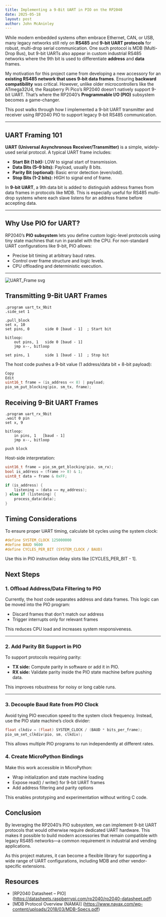 ```yaml
---
title: Implementing a 9-Bit UART in PIO on the RP2040
date: 2025-05-18
layout: post
author: John McAninley
---
```


While modern embedded systems often embrace Ethernet, CAN, or USB, many legacy networks still rely on **RS485** and **9-bit UART protocols** for robust, multi-drop serial communication. One such protocol is MDB (Multi-Drop Bus), but 9-bit UARTs also appear in custom industrial RS485 networks where the 9th bit is used to differentiate **address** and **data** frames.

My motivation for this project came from developing a new accessory for an **existing RS485 network that uses 9-bit data frames**. Ensuring **backward compatibility** was critical. However, unlike older microcontrollers like the ATmega32U4, the Raspberry Pi Pico’s RP2040 doesn’t natively support 9-bit UART. That’s where the RP2040’s **Programmable I/O (PIO)** subsystem becomes a game-changer.

This post walks through how I implemented a 9-bit UART transmitter and receiver using RP2040 PIO to support legacy 9-bit RS485 communication.

---

## UART Framing 101

**UART (Universal Asynchronous Receiver/Transmitter)** is a simple, widely-used serial protocol. A typical UART frame includes:

- **Start Bit (1 bit):** LOW to signal start of transmission.
- **Data Bits (5–9 bits):** Payload, usually 8 bits.
- **Parity Bit (optional):** Basic error detection (even/odd).
- **Stop Bits (1–2 bits):** HIGH to signal end of frame.

In **9-bit UART**, a 9th data bit is added to distinguish address frames from data frames in protocols like MDB. This is especially useful for RS485 multi-drop systems where each slave listens for an address frame before accepting data.

---

## Why Use PIO for UART?

RP2040’s **PIO subsystem** lets you define custom logic-level protocols using tiny state machines that run in parallel with the CPU. For non-standard UART configurations like 9-bit, PIO allows:

- Precise bit timing at arbitrary baud rates.
- Control over frame structure and logic levels.
- CPU offloading and deterministic execution.

---
![UART_Frame svg](https://github.com/user-attachments/assets/331cef55-f8f9-432a-ba48-182db0a039dc)

## Transmitting 9-Bit UART Frames

```Assembly
.program uart_tx_9bit
.side_set 1

.pull_block
set x, 10
set pins, 0       side 0 [baud - 1]  ; Start bit

bitloop:
    out pins, 1   side 0 [baud - 1]
    jmp x--, bitloop

set pins, 1       side 1 [baud - 1]  ; Stop bit
```

The host code pushes a 9-bit value (1 address/data bit + 8-bit payload):

```c
Copy
Edit
uint16_t frame = (is_address << 8) | payload;
pio_sm_put_blocking(pio, sm_tx, frame);
```

## Receiving 9-Bit UART Frames
```Assembly
.program uart_rx_9bit
.wait 0 pin
set x, 9

bitloop:
    in pins, 1   [baud - 1]
    jmp x--, bitloop

push block
```
Host-side interpretation:
```c
uint16_t frame = pio_sm_get_blocking(pio, sm_rx);
bool is_address = (frame >> 8) & 1;
uint8_t data = frame & 0xFF;

if (is_address) {
    listening = (data == my_address);
} else if (listening) {
    process_data(data);
}
```
## Timing Considerations
To ensure proper UART timing, calculate bit cycles using the system clock:
```c
#define SYSTEM_CLOCK 125000000
#define BAUD 9600
#define CYCLES_PER_BIT (SYSTEM_CLOCK / BAUD)
```
Use this in PIO instruction delay slots like \[CYCLES_PER_BIT - 1\].

## Next Steps

### 1. Offload Address/Data Filtering to PIO

Currently, the host code separates address and data frames. This logic can be moved into the PIO program:

- Discard frames that don't match our address
- Trigger interrupts only for relevant frames

This reduces CPU load and increases system responsiveness.

---

### 2. Add Parity Bit Support in PIO

To support protocols requiring parity:

- **TX side:** Compute parity in software or add it in PIO.
- **RX side:** Validate parity inside the PIO state machine before pushing data.

This improves robustness for noisy or long cable runs.

---

### 3. Decouple Baud Rate from PIO Clock

Avoid tying PIO execution speed to the system clock frequency. Instead, use the PIO state machine’s clock divider:

```c
float clkdiv = (float) SYSTEM_CLOCK / (BAUD * bits_per_frame);
pio_sm_set_clkdiv(pio, sm, clkdiv);
```

This allows multiple PIO programs to run independently at different rates.

### 4. Create MicroPython Bindings
Make this work accessible in MicroPython:

- Wrap initialization and state machine loading
- Expose read() / write() for 9-bit UART frames
- Add address filtering and parity options

This enables prototyping and experimentation without writing C code.

## Conclusion
By leveraging the RP2040’s PIO subsystem, we can implement 9-bit UART protocols that would otherwise require dedicated UART hardware. This makes it possible to build modern accessories that remain compatible with legacy RS485 networks—a common requirement in industrial and vending applications.

As this project matures, it can become a flexible library for supporting a wide range of UART configurations, including MDB and other vendor-specific extensions.

## Resources
- [RP2040 Datasheet – PIO] (https://datasheets.raspberrypi.com/rp2040/rp2040-datasheet.pdf)
- [MDB Protocol Overview (NAMA)] (https://www.nayax.com/wp-content/uploads/2018/03/MDB-Specs.pdf)
